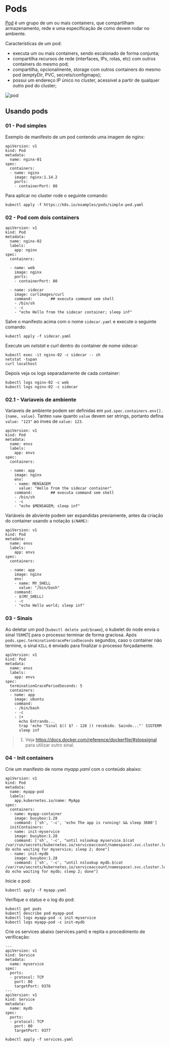 # Pods

[Pod](https://kubernetes.io/docs/concepts/workloads/pods/) é um grupo de um ou mais containers, que compartilham armazenamento, rede e uma especificação de como devem rodar no ambiente.

Características de um pod:

- executa um ou mais containers, sendo escalonado de forma conjunta;
- compartilha recursos de rede (interfaces, IPs, rotas, etc) com outros containers do mesmo pod;
- compartilha, opcionalmente, storage com outros containers do mesmo pod (emptyDir, PVC, secrets/configmaps);
- possui um endereço IP único no cluster, acessível a partir de qualquer outro pod do cluster;

![pod](../img/pod.png)

## Usando pods

### 01 - Pod simples

Exemplo de manifesto de um pod contendo uma imagem de nginx:

```
apiVersion: v1
kind: Pod
metadata:
  name: nginx-01
spec:
  containers:
  - name: nginx
    image: nginx:1.14.2
    ports:
    - containerPort: 80
```

Para aplicar no cluster rode o seguinte comando:

```
kubectl apply -f https://k8s.io/examples/pods/simple-pod.yaml
```

### 02 - Pod com dois containers

```
apiVersion: v1
kind: Pod
metadata:
  name: nginx-02
  labels:
    app: nginx
spec:
  containers:

  - name: web
    image: nginx
    ports:
    - containerPort: 80

  - name: sidecar
    image: curlimages/curl
    command:        ## executa command sem shell
    - /bin/sh
    - -c
    - "echo Hello from the sidecar container; sleep inf"
```

Salve o manifesto acima com o nome `sidecar.yaml` e execute o seguinte comando:

```
kubectl apply -f sidecar.yaml
```

Execute um *netstat* e *curl* dentro do container de nome sidecar:

```
kubectl exec -it nginx-02 -c sidecar -- sh
netstat -tupan
curl localhost
```

Depois veja os logs separadamente de cada container:

```
kubectl logs nginx-02 -c web
kubectl logs nginx-02 -c sidecar
```


### 02.1 - Variaveis de ambiente

Variaveis de ambiente podem ser definidas em `pod.spec.containers.env[].{name, value}`. Tanteo `name` quanto `value` devem ser strings, portanto defina `value: "123"` ao inves de `value: 123`.

```
apiVersion: v1
kind: Pod
metadata:
  name: envs
  labels:
    app: envs
spec:
  containers:

  - name: app
    image: nginx
    env:
    - name: MENSAGEM
      value: "Hello from the sidecar container"
    command:        ## executa command sem shell
    - /bin/sh
    - -c
    - "echo $MENSAGEM; sleep inf"
```

Variáveis de abviente podem ser expandidas previamente, antes da criação do container usando a notação `$(NAME)`:


```
apiVersion: v1
kind: Pod
metadata:
  name: envs
  labels:
    app: envs
spec:
  containers:

  - name: app
    image: nginx
    env:
    - name: MY_SHELL
      value: "/bin/bash"
    command:
    - $(MY_SHELL)
    - -c
    - "echo Hello world; sleep inf"
```
### 03 - Sinais

Ao deletar um pod (`kubectl delete pod/$name`), o kubelet do node envia o sinal `TERM`[1] para o processo terminar de forma graciosa.
Após `pods.spec.terminationGracePeriodSeconds` segundos, caso o container não termine, o sinal `KILL` é enviado para finalizar o processo forçadamente.

```
apiVersion: v1
kind: Pod
metadata:
  name: envs
  labels:
    app: envs
spec:
  terminationGracePeriodSeconds: 5
  containers:
  - name: app
    image: ubuntu
    command:
    - /bin/bash
    - -c
    - |+
      echo Entrando...
      trap 'echo "Sinal $(( $? - 128 )) recebido. Saindo..."' SIGTERM
      sleep inf
```

> 1. Veja https://docs.docker.com/reference/dockerfile/#stopsignal para utilizar outro sinal.

### 04 - Init containers

Crie um manifesto de nome *myapp.yaml* com o conteúdo abaixo:

```
apiVersion: v1
kind: Pod
metadata:
  name: myapp-pod
  labels:
    app.kubernetes.io/name: MyApp
spec:
  containers:
  - name: myapp-container
    image: busybox:1.28
    command: ['sh', '-c', 'echo The app is running! && sleep 3600']
  initContainers:
  - name: init-myservice
    image: busybox:1.28
    command: ['sh', '-c', "until nslookup myservice.$(cat /var/run/secrets/kubernetes.io/serviceaccount/namespace).svc.cluster.local; do echo waiting for myservice; sleep 2; done"]
  - name: init-mydb
    image: busybox:1.28
    command: ['sh', '-c', "until nslookup mydb.$(cat /var/run/secrets/kubernetes.io/serviceaccount/namespace).svc.cluster.local; do echo waiting for mydb; sleep 2; done"]
```

Inicie o pod:

```
kubectl apply -f myapp.yaml
```

Verifique o status e o log do pod:

```
kubectl get pods
kubectl describe pod myapp-pod
kubectl logs myapp-pod -c init-myservice
kubectl logs myapp-pod -c init-mydb
```

Crie os services abaixo (services.yaml) e repita o procedimento de verificação:

```
---
apiVersion: v1
kind: Service
metadata:
  name: myservice
spec:
  ports:
  - protocol: TCP
    port: 80
    targetPort: 9376
---
apiVersion: v1
kind: Service
metadata:
  name: mydb
spec:
  ports:
  - protocol: TCP
    port: 80
    targetPort: 9377
```

```
kubectl apply -f services.yaml
```

